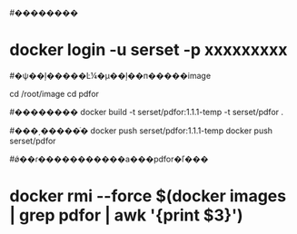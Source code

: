 #��������

# docker login -u serset -p xxxxxxxxx

#�ѱ��ļ�����Ŀ¼�µ��ļ��п�����image 

cd /root/image
cd pdfor

#��������
docker build -t serset/pdfor:1.1.1-temp -t serset/pdfor . 
 
#���͵�����ֿ�
docker push serset/pdfor:1.1.1-temp
docker push serset/pdfor
 




#ǿ��ɾ�����������а���pdfor�ľ���
# docker rmi --force $(docker images | grep pdfor | awk '{print $3}')








 